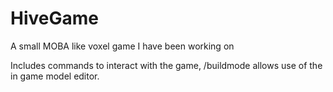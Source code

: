 # HiveGame
A small MOBA like voxel game I have been working on


Includes commands to interact with the game, /buildmode allows use of the in game model editor.
